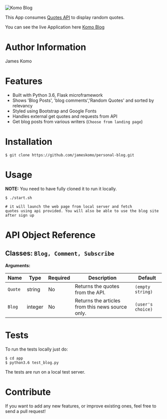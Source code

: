 ![Komo Blog](https://neilpatel-qvjnwj7eutn3.netdna-ssl.com/wp-content/uploads/2017/07/corporatepersonalblog.jpg)

This App consumes [Quotes API](http://quotes.stormconsultancy.co.uk/random.json) to display random quotes.

You can see the live Application here [Komo Blog](https://komo-blog.herokuapp.com/)

Author Information
========
James Komo 

Features
========

- Built with Python 3.6, Flask microframework
- Shows 'Blog Posts', 'blog comments','Random Quotes' and sorted by relevancy
- Styled using Bootstrap and Google Fonts
- Handles external get quotes and requests from API
- Get blog posts from various writers (`Choose from landing page`)


Installation
========

    $ git clone https://github.com/jameskomo/personal-blog.git


Usage
========

**NOTE:** You need to have fully cloned it to run it locally.


    $ ./start.sh 

    # it will launch the web page from local server and fetch 
    quotes using api provided. You will also be able to use the blog site after sign up


API Object Reference
========

## Classes: `Blog, Comment, Subscribe`


**Arguments:**

| Name | Type | Required | Description | Default |
| ---- | ---- | -------- | ----------- | ------- |
| `Quote` | string | No | Returns the quotes from the API. | `(empty string)`  |
| `Blog` | integer | No | Returns the articles from this news source only. | `(user's choice)` |



Tests
========

To run the tests locally just do:

    $ cd app
    $ python3.6 test_blog.py


The tests are run on a local test server.

Contribute
========

If you want to add any new features, or improve existing ones, feel free to send a pull request!
